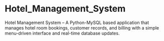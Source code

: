 # Hotel_Management_System
Hotel Management System – A Python-MySQL based application that manages hotel room bookings, customer records, and billing with a simple menu-driven interface and real-time database updates.
